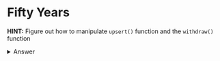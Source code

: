 # Fifty Years

**HINT:** Figure out how to manipulate ```upsert()``` function and the ```withdraw()``` function
<details>
<summary>Answer</summary>
<p>
We pretty much overflow the unlockTimestamp along with overwriting the length variable in the contracts array. Here is the sequence we need to do:

* Call ```upsert()``` with ```index:1``` ```timestamp:2**256-86400``` and  1 wei
* Call ```upsert()``` with ```index:2``` ```timestamp:0``` and  2 wei
* Call ```upsert()``` with ```index:3``` ```timestamp:86400``` and  3 wei
* Call ```upsert()``` with ```index:4``` ```timestamp:2**256-86400``` and  4 wei
* Call ```upsert()``` with ```index:5``` ```timestamp:0``` and  5 wei
* Call ```withdraw()``` with ```index:3``` NO wei
<br></br>

This leaves us with 6 wei left in the contract. To retrieve that we do this sequence 6 times:
* Call ```upsert()``` with ```index:0```  ```timestamp:2**256-86400```
* Call ```upsert()``` with ```index:1```  ```timestamp:0```
* Call ```withdraw()``` with ```index:0``` 

</p>
</details>
